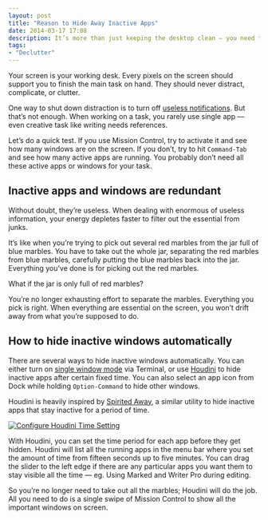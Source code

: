 ```yaml
---
layout: post
title: "Reason to Hide Away Inactive Apps"
date: 2014-03-17 17:08
description: It’s more than just keeping the desktop clean — you need to know the real reason to hide those inactive apps.
tags:
- "Declutter"
---
```


Your screen is your working desk. Every pixels on the screen should support you to finish the main task on hand. They should never distract, complicate, or clutter.

<!--more-->

One way to shut down distraction is to turn off [useless notifications](http://sayzlim.net/denotification "Denotification - Sayz Lim"). But that’s not enough. When working on a task, you rarely use single app — even creative task like writing needs references.

Let’s do a quick test. If you use Mission Control, try to activate it and see how many windows are on the screen. If you don’t, try to hit `Command-Tab` and see how many active apps are running. You probably don’t need all these active apps or windows for your task.

## Inactive apps and windows are redundant
Without doubt, they’re useless. When dealing with enormous of useless information, your energy depletes faster to filter out the essential from junks.

It’s like when you’re trying to pick out several red marbles from the jar full of blue marbles. You have to take out the whole jar, separating the red marbles from blue marbles, carefully putting the blue marbles back into the jar. Everything you’ve done is for picking out the red marbles.

What if the jar is only full of red marbles?

You’re no longer exhausting effort to separate the marbles. Everything you pick is right. When everything are essential on the screen, you won’t drift away from what you’re supposed to do.

## How to hide inactive windows automatically
There are several ways to hide inactive windows automatically. You can either turn on [single window mode][8752-001] via Terminal, or use [Houdini][8752-002] to hide inactive apps after certain fixed time. You can also select an app icon from Dock while holding `Option-Command` to hide other windows.

[8752-001]: http://tidbits.com/article/10624 "TidBITS: Revealing Mac OS X&#39;s Hidden Single-Application Mode"
[8752-002]: https://itunes.apple.com/us/app/houdini/id492081694?mt=12&uo=4&at=11ld6n&ct=houdini "Houdini"

Houdini is heavily inspired by [Spirited Away](http://drikin.com/2010/11/spirited-away.html "Spirited Away - drikin.com - the Mac way"), a similar utility to hide inactive apps that stay inactive for a period of time.

[ ![Configure Houdini Time Setting][img] ](http://images.sayzlim.net/2014/03/houdini_preview.jpg "Configure Houdini Time Setting")

[img]: http://images.sayzlim.net/2014/03/houdini_preview.jpg "Configure Houdini Time Setting"

With Houdini, you can set the time period for each app before they get hidden. Houdini will list all the running apps in the menu bar where you set the amount of time from fifteen seconds up to five minutes. You can drag the slider to the left edge if there are any particular apps you want them to stay visible all the time — eg. Using Marked and Writer Pro during editing.

So you’re no longer need to take out all the marbles; Houdini will do the job. All you need to do is a single swipe of Mission Control to show all the important windows on screen.